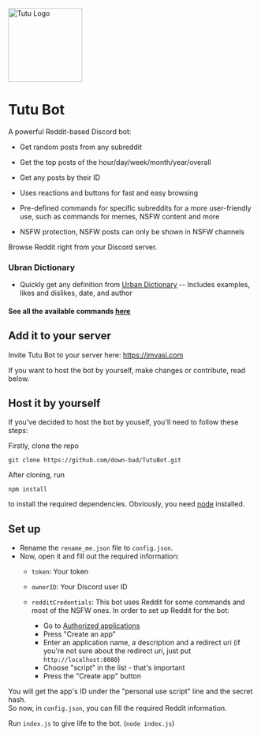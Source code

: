 <img width="150" height="150" alt="Tutu Logo" src="https://imvasi.com/images/tutu_logo_square.png">

# Tutu Bot

A powerful Reddit-based Discord bot:

- Get random posts from any subreddit
- Get the top posts of the hour/day/week/month/year/overall
- Get any posts by their ID
  
- Uses reactions and buttons for fast and easy browsing
- Pre-defined commands for specific subreddits for a more user-friendly use, such as commands for memes, NSFW content and more
- NSFW protection, NSFW posts can only be shown in NSFW channels
  
Browse Reddit right from your Discord server.

### Ubran Dictionary
- Quickly get any definition from [Urban Dictionary](https://www.urbandictionary.com/)
-- Includes examples, likes and dislikes, date, and author

#### See all the available commands [here](https://imvasi.com/#commands)

## Add it to your server

Invite Tutu Bot to your server here: https://imvasi.com

If you want to host the bot by yourself, make changes or contribute, read below.

## Host it by yourself

If you've decided to host the bot by youself, you'll need to follow these steps:  

Firstly, clone the repo
```
git clone https://github.com/down-bad/TutuBot.git
```
After cloning, run
```
npm install
```
to install the required dependencies. Obviously, you need [node](https://nodejs.org/en/) installed.

## Set up

- Rename the `rename_me.json` file to `config.json`.
- Now, open it and fill out the required information:
  - `token`: Your token
  - `ownerID`: Your Discord user ID

  - `redditCredentials`: This bot uses Reddit for some commands and most of the NSFW ones. In order to set up Reddit for the bot:
    - Go to [Authorized applications](https://reddit.com/prefs/apps/)
    - Press "Create an app"
    - Enter an application name, a description and a redirect uri (if you're not sure about the redirect uri, just put `http://localhost:8080`)
    - Choose "script" in the list - that's important
    - Press the "Create app" button

You will get the app's ID under the "personal use script" line and the secret hash.  
So now, in `config.json`, you can fill the required Reddit information.  

Run `index.js` to give life to the bot. (`node index.js`)  


